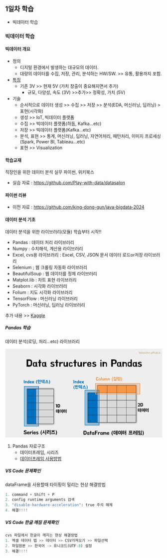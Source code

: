 ## 1일차 학습
- 빅데이터 학습

### 빅데이터 학습

#### 빅데이터 개요
- 정의
    - 디지털 환경에서 발생하는 대규모의 데이터.
    - 대량의 데이터를 수집, 저장, 관리, 분석하는 HW/SW. >> 유통, 활용까지 포함.
- [특징](https://velog.io/@garam/DE-%EB%B9%85%EB%8D%B0%EC%9D%B4%ED%84%B0%EC%9D%98-%ED%8A%B9%EC%A7%953V-5V-7V)
    - 기존 3V >> 현재 5V (가치 창출이 중요해지면서 추가)
        - 규모, 다양성, 속도 (3V) >>추가>>  정확성, 가치 (5V)
- 기술
    - 순서적으로 데이터 생성 >> 수집 >> 저장 >> 분석(EDA, 머신러닝, 딥러닝) > 표현(시각화)
    - 생성 >> IoT, 빅데이터 플랫폼
    - 수집 >> 빅데이터 플랫폼(하둡, Kafka...etc)
    - 저장 >> 빅데이터 플랫폼(Kafka...etc)
    - 분석, 표현 >> 통계, 머신러닝, 딥러닝, 자연어처리, 패턴처리, 이미지 프로세싱(Spark, Power BI, Tableau...etc)
    - 표현 >> Visualization

#### 학습교재
직장인을 위한 데이터 분석 실무 파이썬, 위키북스

- 실습 자료 : https://github.com/Play-with-data/datasalon

#### 파이썬 리뷰
- 이전 자료 : https://github.com/king-dong-gun/java-bigdata-2024

#### 데이터 분석 기초
데이터 분석을 위한 라이브러리(모듈) 학습부터 시작!!
- Pandas : 데이터 처리 라이브러리
- Numpy : 수치해석, 계산용 라이브러리
- Excel, cvs용 라이브러리 : Excel, CSV, JSON 문서 데이터 로드or저장 라이브러리
- Selenium ; 웹 크롤링 자동화 라이브러리
- BeautifulSoup : 웹 데이터를 정제 라이브러리
- Matplot.lib : 차트 표현 라이브러리
- Seaborn : 시각화 라이브러리 
- Folium : 지도 시각화 라이브러리
- TensorFlow : 머신러닝 라이브러리
- PyTorch : 머신러닝, 딥러닝 라이브러리

추가 내용 >> [Kaggle](https://www.kaggle.com/)

##### Pandas 학습
데이터 분석(로딩, 처리...etc) 라이브러리


![자료구조](images/dataPandas.png)


1. Pandas 자료구조
    - 데이터프레임, 시리즈
    - [데이터프레임 사용방법](day01/data01_pandas.basic.ipynb)

##### VS Code 문제확인
dataFrame을 사용할때 타이핑이 밀리는 현상 해결방법
```python
1. command + Shift + P
2. config runtime arguments 검색
3. "disable-hardware-acceleration": true 주석 해제
4. 해결!!!!
```

##### VS Code 한글 깨짐 문제확인
```python
cvs 파일에서 한글이 깨지는 현상 해결방법
1. 엑셀 데이터 텝 >> 데이터 >> CSV가져오기 >> 파일선택
2. 파일원본 >> 한국어 -> 유니코드(UTF-8) 설정
3. 해결!!!!
```